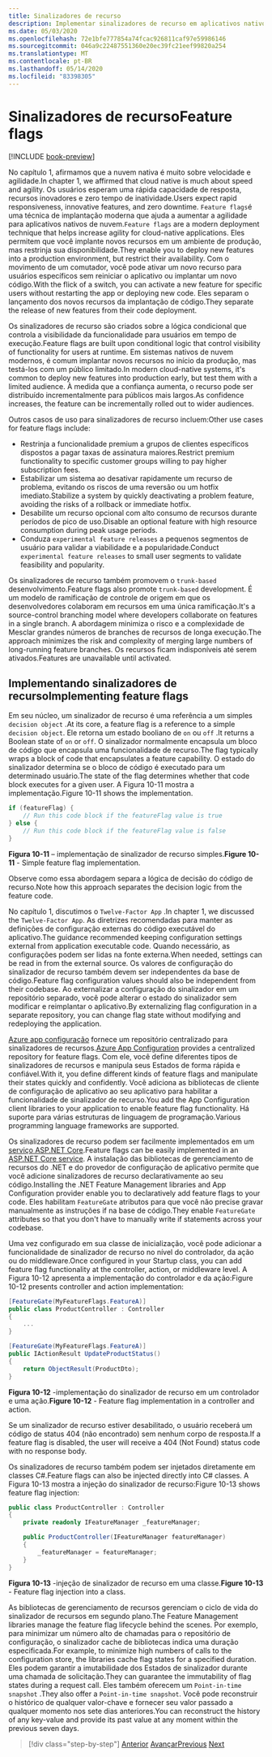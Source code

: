 ```yaml
---
title: Sinalizadores de recurso
description: Implementar sinalizadores de recurso em aplicativos nativos de nuvem utilizando Azure App config
ms.date: 05/03/2020
ms.openlocfilehash: 72e1bfe777854a74fcac926811caf97e59986146
ms.sourcegitcommit: 046a9c22487551360e20ec39fc21eef99820a254
ms.translationtype: MT
ms.contentlocale: pt-BR
ms.lasthandoff: 05/14/2020
ms.locfileid: "83398305"
---
```

# <a name="feature-flags"></a><span data-ttu-id="6442e-103">Sinalizadores de recurso</span><span class="sxs-lookup"><span data-stu-id="6442e-103">Feature flags</span></span>

[!INCLUDE [book-preview](../../../includes/book-preview.md)]

<span data-ttu-id="6442e-104">No capítulo 1, afirmamos que a nuvem nativa é muito sobre velocidade e agilidade.</span><span class="sxs-lookup"><span data-stu-id="6442e-104">In chapter 1, we affirmed that cloud native is much about speed and agility.</span></span> <span data-ttu-id="6442e-105">Os usuários esperam uma rápida capacidade de resposta, recursos inovadores e zero tempo de inatividade.</span><span class="sxs-lookup"><span data-stu-id="6442e-105">Users expect rapid responsiveness, innovative features, and zero downtime.</span></span> <span data-ttu-id="6442e-106">`Feature flags`é uma técnica de implantação moderna que ajuda a aumentar a agilidade para aplicativos nativos de nuvem.</span><span class="sxs-lookup"><span data-stu-id="6442e-106">`Feature flags` are a modern deployment technique that helps increase agility for cloud-native applications.</span></span> <span data-ttu-id="6442e-107">Eles permitem que você implante novos recursos em um ambiente de produção, mas restrinja sua disponibilidade.</span><span class="sxs-lookup"><span data-stu-id="6442e-107">They enable you to deploy new features into a production environment, but restrict their availability.</span></span> <span data-ttu-id="6442e-108">Com o movimento de um comutador, você pode ativar um novo recurso para usuários específicos sem reiniciar o aplicativo ou implantar um novo código.</span><span class="sxs-lookup"><span data-stu-id="6442e-108">With the flick of a switch, you can activate a new feature for specific users without restarting the app or deploying new code.</span></span> <span data-ttu-id="6442e-109">Eles separam o lançamento dos novos recursos da implantação de código.</span><span class="sxs-lookup"><span data-stu-id="6442e-109">They separate the release of new features from their code deployment.</span></span>

<span data-ttu-id="6442e-110">Os sinalizadores de recurso são criados sobre a lógica condicional que controla a visibilidade da funcionalidade para usuários em tempo de execução.</span><span class="sxs-lookup"><span data-stu-id="6442e-110">Feature flags are built upon conditional logic that control visibility of functionality for users at runtime.</span></span> <span data-ttu-id="6442e-111">Em sistemas nativos de nuvem modernos, é comum implantar novos recursos no início da produção, mas testá-los com um público limitado.</span><span class="sxs-lookup"><span data-stu-id="6442e-111">In modern cloud-native systems, it's common to deploy new features into production early, but test them with a limited audience.</span></span> <span data-ttu-id="6442e-112">À medida que a confiança aumenta, o recurso pode ser distribuído incrementalmente para públicos mais largos.</span><span class="sxs-lookup"><span data-stu-id="6442e-112">As confidence increases, the feature can be incrementally rolled out to wider audiences.</span></span>

<span data-ttu-id="6442e-113">Outros casos de uso para sinalizadores de recurso incluem:</span><span class="sxs-lookup"><span data-stu-id="6442e-113">Other use cases for feature flags include:</span></span>

- <span data-ttu-id="6442e-114">Restrinja a funcionalidade premium a grupos de clientes específicos dispostos a pagar taxas de assinatura maiores.</span><span class="sxs-lookup"><span data-stu-id="6442e-114">Restrict premium functionality to specific customer groups willing to pay higher subscription fees.</span></span>
- <span data-ttu-id="6442e-115">Estabilizar um sistema ao desativar rapidamente um recurso de problema, evitando os riscos de uma reversão ou um hotfix imediato.</span><span class="sxs-lookup"><span data-stu-id="6442e-115">Stabilize a system by quickly deactivating a problem feature, avoiding the risks of a rollback or immediate hotfix.</span></span>
- <span data-ttu-id="6442e-116">Desabilite um recurso opcional com alto consumo de recursos durante períodos de pico de uso.</span><span class="sxs-lookup"><span data-stu-id="6442e-116">Disable an optional feature with high resource consumption during peak usage periods.</span></span>
- <span data-ttu-id="6442e-117">Conduza `experimental feature releases` a pequenos segmentos de usuário para validar a viabilidade e a popularidade.</span><span class="sxs-lookup"><span data-stu-id="6442e-117">Conduct `experimental feature releases` to small user segments to validate feasibility and popularity.</span></span>

<span data-ttu-id="6442e-118">Os sinalizadores de recurso também promovem o `trunk-based` desenvolvimento.</span><span class="sxs-lookup"><span data-stu-id="6442e-118">Feature flags also promote `trunk-based` development.</span></span> <span data-ttu-id="6442e-119">É um modelo de ramificação de controle de origem em que os desenvolvedores colaboram em recursos em uma única ramificação.</span><span class="sxs-lookup"><span data-stu-id="6442e-119">It's a source-control branching model where developers collaborate on features in a single branch.</span></span> <span data-ttu-id="6442e-120">A abordagem minimiza o risco e a complexidade de Mesclar grandes números de branches de recursos de longa execução.</span><span class="sxs-lookup"><span data-stu-id="6442e-120">The approach minimizes the risk and complexity of merging large numbers of long-running feature branches.</span></span> <span data-ttu-id="6442e-121">Os recursos ficam indisponíveis até serem ativados.</span><span class="sxs-lookup"><span data-stu-id="6442e-121">Features are unavailable until activated.</span></span>

## <a name="implementing-feature-flags"></a><span data-ttu-id="6442e-122">Implementando sinalizadores de recurso</span><span class="sxs-lookup"><span data-stu-id="6442e-122">Implementing feature flags</span></span>

<span data-ttu-id="6442e-123">Em seu núcleo, um sinalizador de recurso é uma referência a um simples `decision object` .</span><span class="sxs-lookup"><span data-stu-id="6442e-123">At its core, a feature flag is a reference to a simple `decision object`.</span></span> <span data-ttu-id="6442e-124">Ele retorna um estado booliano de `on` ou `off` .</span><span class="sxs-lookup"><span data-stu-id="6442e-124">It returns a Boolean state of `on` or `off`.</span></span> <span data-ttu-id="6442e-125">O sinalizador normalmente encapsula um bloco de código que encapsula uma funcionalidade de recurso.</span><span class="sxs-lookup"><span data-stu-id="6442e-125">The flag typically wraps a block of code that encapsulates a feature capability.</span></span> <span data-ttu-id="6442e-126">O estado do sinalizador determina se o bloco de código é executado para um determinado usuário.</span><span class="sxs-lookup"><span data-stu-id="6442e-126">The state of the flag determines whether that code block executes for a given user.</span></span> <span data-ttu-id="6442e-127">A Figura 10-11 mostra a implementação.</span><span class="sxs-lookup"><span data-stu-id="6442e-127">Figure 10-11 shows the implementation.</span></span>

```c#
if (featureFlag) {
    // Run this code block if the featureFlag value is true
} else {
    // Run this code block if the featureFlag value is false
}
```

<span data-ttu-id="6442e-128">**Figura 10-11** – implementação de sinalizador de recurso simples.</span><span class="sxs-lookup"><span data-stu-id="6442e-128">**Figure 10-11** - Simple feature flag implementation.</span></span>

<span data-ttu-id="6442e-129">Observe como essa abordagem separa a lógica de decisão do código de recurso.</span><span class="sxs-lookup"><span data-stu-id="6442e-129">Note how this approach separates the decision logic from the feature code.</span></span>

<span data-ttu-id="6442e-130">No capítulo 1, discutimos o `Twelve-Factor App` .</span><span class="sxs-lookup"><span data-stu-id="6442e-130">In chapter 1, we discussed the `Twelve-Factor App`.</span></span> <span data-ttu-id="6442e-131">As diretrizes recomendadas para manter as definições de configuração externas do código executável do aplicativo.</span><span class="sxs-lookup"><span data-stu-id="6442e-131">The guidance recommended keeping configuration settings external from application executable code.</span></span> <span data-ttu-id="6442e-132">Quando necessário, as configurações podem ser lidas na fonte externa.</span><span class="sxs-lookup"><span data-stu-id="6442e-132">When needed, settings can be read in from the external source.</span></span> <span data-ttu-id="6442e-133">Os valores de configuração do sinalizador de recurso também devem ser independentes da base de código.</span><span class="sxs-lookup"><span data-stu-id="6442e-133">Feature flag configuration values should also be independent from their codebase.</span></span> <span data-ttu-id="6442e-134">Ao externalizar a configuração do sinalizador em um repositório separado, você pode alterar o estado do sinalizador sem modificar e reimplantar o aplicativo.</span><span class="sxs-lookup"><span data-stu-id="6442e-134">By externalizing flag configuration in a separate repository, you can change flag state without modifying and redeploying the application.</span></span>

<span data-ttu-id="6442e-135">[Azure app configuração](https://docs.microsoft.com/azure/azure-app-configuration/overview) fornece um repositório centralizado para sinalizadores de recursos.</span><span class="sxs-lookup"><span data-stu-id="6442e-135">[Azure App Configuration](https://docs.microsoft.com/azure/azure-app-configuration/overview) provides a centralized repository for feature flags.</span></span> <span data-ttu-id="6442e-136">Com ele, você define diferentes tipos de sinalizadores de recursos e manipula seus Estados de forma rápida e confiável.</span><span class="sxs-lookup"><span data-stu-id="6442e-136">With it, you define different kinds of feature flags and manipulate their states quickly and confidently.</span></span> <span data-ttu-id="6442e-137">Você adiciona as bibliotecas de cliente de configuração de aplicativo ao seu aplicativo para habilitar a funcionalidade de sinalizador de recurso.</span><span class="sxs-lookup"><span data-stu-id="6442e-137">You add the App Configuration client libraries to your application to enable feature flag functionality.</span></span> <span data-ttu-id="6442e-138">Há suporte para várias estruturas de linguagem de programação.</span><span class="sxs-lookup"><span data-stu-id="6442e-138">Various programming language frameworks are supported.</span></span>

<span data-ttu-id="6442e-139">Os sinalizadores de recurso podem ser facilmente implementados em um [serviço ASP.NET Core](https://docs.microsoft.com/azure/azure-app-configuration/use-feature-flags-dotnet-core).</span><span class="sxs-lookup"><span data-stu-id="6442e-139">Feature flags can be easily implemented in an [ASP.NET Core service](https://docs.microsoft.com/azure/azure-app-configuration/use-feature-flags-dotnet-core).</span></span> <span data-ttu-id="6442e-140">A instalação das bibliotecas de gerenciamento de recursos do .NET e do provedor de configuração de aplicativo permite que você adicione sinalizadores de recurso declarativamente ao seu código.</span><span class="sxs-lookup"><span data-stu-id="6442e-140">Installing the .NET Feature Management libraries and App Configuration provider enable you to declaratively add feature flags to your code.</span></span> <span data-ttu-id="6442e-141">Eles habilitam `FeatureGate` atributos para que você não precise gravar manualmente as instruções if na base de código.</span><span class="sxs-lookup"><span data-stu-id="6442e-141">They enable `FeatureGate` attributes so that you don't have to manually write if statements across your codebase.</span></span>

<span data-ttu-id="6442e-142">Uma vez configurado em sua classe de inicialização, você pode adicionar a funcionalidade de sinalizador de recurso no nível do controlador, da ação ou do middleware.</span><span class="sxs-lookup"><span data-stu-id="6442e-142">Once configured in your Startup class, you can add feature flag functionality at the controller, action, or middleware level.</span></span> <span data-ttu-id="6442e-143">A Figura 10-12 apresenta a implementação do controlador e da ação:</span><span class="sxs-lookup"><span data-stu-id="6442e-143">Figure 10-12 presents controller and action implementation:</span></span>

```c#
[FeatureGate(MyFeatureFlags.FeatureA)]
public class ProductController : Controller
{
    ...
}
```

```c#
[FeatureGate(MyFeatureFlags.FeatureA)]
public IActionResult UpdateProductStatus()
{
    return ObjectResult(ProductDto);
}
```

<span data-ttu-id="6442e-144">**Figura 10-12** -implementação do sinalizador de recurso em um controlador e uma ação.</span><span class="sxs-lookup"><span data-stu-id="6442e-144">**Figure 10-12** - Feature flag implementation in a controller and action.</span></span>

<span data-ttu-id="6442e-145">Se um sinalizador de recurso estiver desabilitado, o usuário receberá um código de status 404 (não encontrado) sem nenhum corpo de resposta.</span><span class="sxs-lookup"><span data-stu-id="6442e-145">If a feature flag is disabled, the user will receive a 404 (Not Found) status code with no response body.</span></span>

<span data-ttu-id="6442e-146">Os sinalizadores de recurso também podem ser injetados diretamente em classes C#.</span><span class="sxs-lookup"><span data-stu-id="6442e-146">Feature flags can also be injected directly into C# classes.</span></span> <span data-ttu-id="6442e-147">A Figura 10-13 mostra a injeção do sinalizador de recurso:</span><span class="sxs-lookup"><span data-stu-id="6442e-147">Figure 10-13 shows feature flag injection:</span></span>

```c#
public class ProductController : Controller
{
    private readonly IFeatureManager _featureManager;

    public ProductController(IFeatureManager featureManager)
    {
        _featureManager = featureManager;
    }
}
```

<span data-ttu-id="6442e-148">**Figura 10-13** -injeção de sinalizador de recurso em uma classe.</span><span class="sxs-lookup"><span data-stu-id="6442e-148">**Figure 10-13** - Feature flag injection into a class.</span></span>

<span data-ttu-id="6442e-149">As bibliotecas de gerenciamento de recursos gerenciam o ciclo de vida do sinalizador de recursos em segundo plano.</span><span class="sxs-lookup"><span data-stu-id="6442e-149">The Feature Management libraries manage the feature flag lifecycle behind the scenes.</span></span> <span data-ttu-id="6442e-150">Por exemplo, para minimizar um número alto de chamadas para o repositório de configuração, o sinalizador cache de bibliotecas indica uma duração especificada.</span><span class="sxs-lookup"><span data-stu-id="6442e-150">For example, to minimize high numbers of calls to the configuration store, the libraries cache flag states for a specified duration.</span></span> <span data-ttu-id="6442e-151">Eles podem garantir a imutabilidade dos Estados de sinalizador durante uma chamada de solicitação.</span><span class="sxs-lookup"><span data-stu-id="6442e-151">They can guarantee the immutability of flag states during a request call.</span></span> <span data-ttu-id="6442e-152">Eles também oferecem um `Point-in-time snapshot` .</span><span class="sxs-lookup"><span data-stu-id="6442e-152">They also offer a `Point-in-time snapshot`.</span></span> <span data-ttu-id="6442e-153">Você pode reconstruir o histórico de qualquer valor-chave e fornecer seu valor passado a qualquer momento nos sete dias anteriores.</span><span class="sxs-lookup"><span data-stu-id="6442e-153">You can reconstruct the history of any key-value and provide its past value at any moment within the previous seven days.</span></span>

>[!div class="step-by-step"]
><span data-ttu-id="6442e-154">[Anterior](devops.md) 
> [Avançar](infrastructure-as-code.md)</span><span class="sxs-lookup"><span data-stu-id="6442e-154">[Previous](devops.md)
[Next](infrastructure-as-code.md)</span></span>
